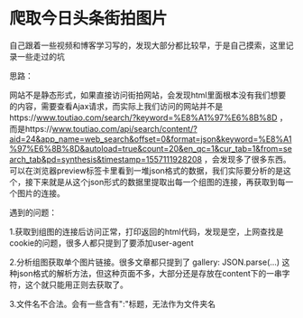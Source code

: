 # 爬取今日头条街拍图片
自己跟着一些视频和博客学习写的，发现大部分都比较早，于是自己摸索，这里记录一些走过的坑

思路：

网站不是静态形式，如果直接访问街拍网站，会发现html里面根本没有我们想要的内容，需要查看Ajax请求，而实际上我们访问的网站并不是https://www.toutiao.com/search/?keyword=%E8%A1%97%E6%8B%8D ， 而是https://www.toutiao.com/api/search/content/?aid=24&app_name=web_search&offset=0&format=json&keyword=%E8%A1%97%E6%8B%8D&autoload=true&count=20&en_qc=1&cur_tab=1&from=search_tab&pd=synthesis&timestamp=1557111928208 ，会发现多了很多东西。可以在浏览器preview标签卡里看到一堆json格式的数据，我们实际要分析的是这个，接下来就是从这个json形式的数据里提取出每一个组图的连接，再获取到每一个图片的连接。

遇到的问题：

1.获取到组图的连接后访问正常，打印返回的html代码，发现是空，上网查找是cookie的问题，很多人都只提到了要添加user-agent

2.分析组图获取单个图片链接。很多文章都只提到了 gallery: JSON.parse(...) 这种json格式的解析方法，但这种页面不多，大部分还是存放在content下的一串字符，这个就只能用正则去获取了。

3.文件名不合法。会有一些含有":"标题，无法作为文件夹名
